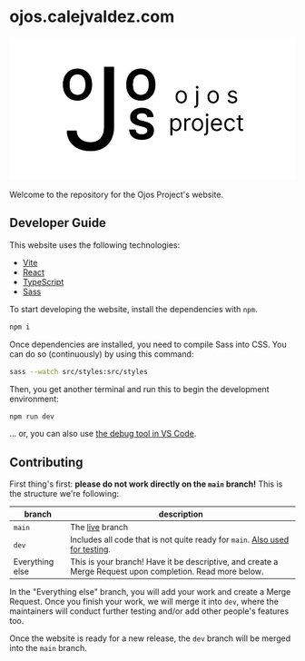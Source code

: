 # ojos.calejvaldez.com

![The Ojos Project header](res/header.png)

Welcome to the repository for the Ojos Project's website.

## Developer Guide

This website uses the following technologies:

- [Vite](https://vitejs.dev/)
- [React](https://react.dev/)
- [TypeScript](https://typescriptlang.org/)
- [Sass](https://sass-lang.com/)

To start developing the website, install the dependencies with `npm`.

```bash
npm i
```

Once dependencies are installed, you need to compile Sass into CSS. You can do so (continuously) by using this command:

```bash
sass --watch src/styles:src/styles
```

Then, you get another terminal and run this to begin the development environment:

```bash
npm run dev
```

... or, you can also use [the debug tool in VS Code](https://code.visualstudio.com/docs/editor/debugging).

## Contributing

First thing's first: **please do not work directly on the `main` branch!** This is the structure we're following:

|branch|description|
|---|---|
|`main`|The [live](https://ojos.calejvaldez.com) branch|
|`dev`|Includes all code that is not quite ready for `main`. [Also used for testing](https://dev-ojosproject.onrender.com/).|
|Everything else|This is your branch! Have it be descriptive, and create a Merge Request upon completion. Read more below.|

In the "Everything else" branch, you will add your work and create a Merge Request. Once you finish your work, we will merge it into `dev`, where the maintainers will conduct further testing and/or add other people's features too.

Once the website is ready for a new release, the `dev` branch will be merged into the `main` branch.
